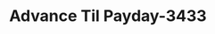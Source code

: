 ---
f_zip-code: 96786
f_state-code: HI
title: Advance Til Payday-3433
f_phone: 808-622-1464
f_city-only: Wahiawa
f_address: 525 California Avenue Wahiawa
f_location-unique-id: '3433'
slug: advance-til-payday-3433
updated-on: '2024-05-30T13:46:58.046Z'
created-on: '2024-05-30T13:36:59.803Z'
published-on: '2024-05-30T13:54:32.469Z'
f_city-state: cms/city/wahiawa-hi.md
f_company: cms/company/advance-til-payday.md
f_state: cms/state/hawaii.md
layout: '[payday-loan].html'
tags: payday-loan
---